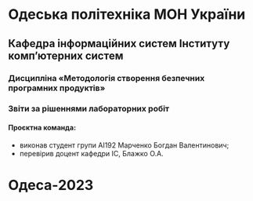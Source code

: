 # Одеська політехніка МОН України
## Кафедра інформаційних систем Інституту комп’ютерних систем
### Дисципліна «Методологія створення безпечних програмних продуктів»
### Звіти за рішеннями лабораторних робіт
#### Проєктна команда:
- виконав студент групи АІ192 Марченко Богдан Валентинович;
- перевірив доцент кафедри ІС, Блажко О.А.
# Одеса-2023
